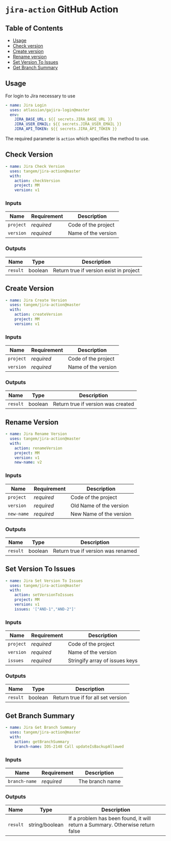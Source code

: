 # `jira-action` GitHub Action

## Table of Contents
* [Usage](#usage)
* [Check version](#check-version)
* [Create version](#create-version)
* [Rename version](#rename-version)
* [Set Version To Issues](#set-version-to-issues)
* [Get Branch Summary](#get-branch-summary)

## Usage

For login to Jira necessary to use 
```yaml 
- name: Jira Login
  uses: atlassian/gajira-login@master
  env:
    JIRA_BASE_URL: ${{ secrets.JIRA_BASE_URL }}
    JIRA_USER_EMAIL: ${{ secrets.JIRA_USER_EMAIL }}
    JIRA_API_TOKEN: ${{ secrets.JIRA_API_TOKEN }}
```

The required parameter is `action` which specifies the method to use.

## Check Version
```yaml      
- name: Jira Check Version
  uses: tangem/jira-action@master
  with:
    action: checkVersion
    project: MM
    version: v1
```

### Inputs
| Name      | Requirement | Description         |
|-----------|-------------|---------------------|
| `project` | _required_  | Code of the project |
| `version` | _required_  | Name of the version |


### Outputs
| Name     | Type    | Description                             |
|----------|---------|-----------------------------------------|
| `result` | boolean | Return true if version exist in project |

## Create Version
```yaml      
- name: Jira Create Version
  uses: tangem/jira-action@master
  with:
    action: createVersion
    project: MM
    version: v1
```

### Inputs
| Name      | Requirement | Description         |
|-----------|-------------|---------------------|
| `project` | _required_  | Code of the project |
| `version` | _required_  | Name of the version |


### Outputs
| Name     | Type    | Description                        |
|----------|---------|------------------------------------|
| `result` | boolean | Return true if version was created |

## Rename Version
```yaml      
- name: Jira Rename Version
  uses: tangem/jira-action@master
  with:
    action: renameVersion
    project: MM
    version: v1
    new-name: v2
```

### Inputs
| Name       | Requirement | Description             |
|------------|-------------|-------------------------|
| `project`  | _required_  | Code of the project     |
| `version`  | _required_  | Old Name of the version |
| `new-name` | _required_  | New Name of the version |


### Outputs
| Name     | Type    | Description                        |
|----------|---------|------------------------------------|
| `result` | boolean | Return true if version was renamed |

## Set Version To Issues
```yaml      
- name: Jira Set Version To Issues
  uses: tangem/jira-action@master
  with:
    action: setVersionToIssues
    project: MM
    version: v1
    issues: '["AND-1","AND-2"]'
```

### Inputs
| Name      | Requirement | Description                    |
|-----------|-------------|--------------------------------|
| `project` | _required_  | Code of the project            |
| `version` | _required_  | Name of the version            |
| `issues`  | _required_  | Stringify array of issues keys |


### Outputs
| Name     | Type    | Description                        |
|----------|---------|------------------------------------|
| `result` | boolean | Return true if for all set version |

## Get Branch Summary
```yaml      
- name: Jira Get Branch Summary
  uses: tangem/jira-action@master
  with:
    action: getBranchSummary
    branch-name: IOS-2148 Call updateIsBackupAllowed
```

### Inputs
| Name          | Requirement | Description     |
|---------------|-------------|-----------------|
| `branch-name` | _required_  | The branch name |


### Outputs
| Name     | Type           | Description                                                                   |
|----------|----------------|-------------------------------------------------------------------------------|
| `result` | string/boolean | If a problem has been found, it will return a Summary. Otherwise return false |
